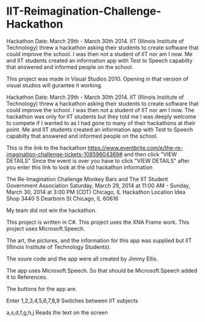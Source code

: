 # IIT-Reimagination-Challenge-Hackathon
Hackathon Date: March 29th - March 30th 2014. IIT (Illinois Institute of Technology) threw a hackathon asking their students to create software that could improve the school. I was then not a student of IIT nor am I now. Me and IIT students created an information app with Test to Speech capabilty that answered and informed people on the school.

This project was made in Visual Studios 2010. Opening in that version of visual studios will gurantee it working. 

Hackathon Date: March 29th - March 30th 2014. IIT (Illinois Institute of Technology) threw a hackathon asking their students to create
software that could improve the school. I was then not a student of IIT nor am I now. The hackathon was only for IIT students but they
told me I was deeply welcome to compete if I wanted to as I had gone to many of their hackathons at their point. Me and IIT students 
created an information app with Test to Speech capabilty that answered and informed people on the school.

This is the link to the hackathon
https://www.eventbrite.com/e/the-re-imagination-challenge-tickets-10859604369#   and then click "VIEW DETAILS"
Since the event is over you have to click "VIEW DETAILS" after you enter this link to look at the old hackathon information



The Re-Imagination Challenge
Monkey Bars and The IIT Student Government Association
Saturday, March 29, 2014 at 11:00 AM - Sunday, March 30, 2014 at 3:00 PM (CDT)
Chicago, IL
Hackathon Location
Idea Shop 
3440 S Dearborn St 
Chicago, IL 60616

My team did not win the hackathon. 

This project is written in C#. This project uses the XNA Frame work. This project uses Microsoft.Speech. 

The art, the pictures, and the information for this app was supplied but IIT (Illinois Institute of Technology Students).

The soure code and the app were all created by Jimmy Ellis. 

The app uses Microsoft.Speech. So that should be Microsoft.Speech added it to References. 


The buttons for the app are.

Enter 
1,2,3,4,5,6,7,8,9
Switches between IIT subjects 

a,s,d,f,g,h,j
Reads the text on the screen


